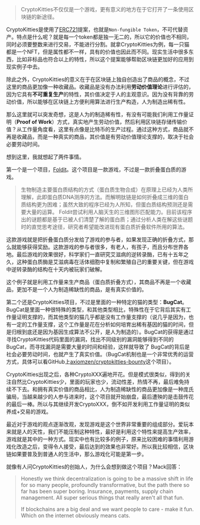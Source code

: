 > CryptoKitties不仅仅是一个游戏，更有意义的地方在于它打开了一条使用区块链的新途径。

CryptoKitties是使用了[ERC721](https://github.com/ethereum/eips/issues/721)提案，也就是`Non-fungible Token`，不可代替资产。特点是什么呢？就是每一个token都是独一无二的，所以它的价值也不相同，同时必须要整数来进行交易，不能进行分割。就拿CryptoKitties为例，每一只猫都是一个NFT，但是属性都不一样，具有的价值也因此而不同。现实生活中很多东西，比如非标品也符合以上的特性，所以这个提案能够帮助区块链更加好的应用到现实例子中去。

除此之外，CryptoKitties的意义在于在区块链上独自创造出了商品的概念，不过这里的商品更加像一种收藏品。收藏品是没有办法利用**劳动价值理论**进行评估的，因为它具有**不可重复生产**的特性，其价值决定于人的主观意识。因为没有背靠的劳动价值，所以能够在区块链上方便利用算法进行生产构造，人为制造出稀有性。

那么这里就可以突发奇想，这是人为的制造稀有性，有没有可能我们利用工作量证明（**Proof of Work**）方式，真实地产生劳动价值，然后利用区块链存储传输价值？从工作量角度看，这里有点像是比特币的生产过程。通过这种方式，商品就不再是收藏品，而是一种真实的商品，其价值是有劳动价值理论支撑的，取决于社会必要劳动时间。

想到这里，我就想起了两件事情。

第一个是一个项目，[Foldit](https://zh.wikipedia.org/wiki/Foldit)。这个项目是一款游戏，不过是一款折叠蛋白质的游戏。

>生物制造主要蛋白质结构的方式（蛋白质生物合成）在原理上已经为人类所理解，此即蛋白质DNA测序的方法。而解明肽链是如何折叠成三维的蛋白质结构更为困难；虽然大致的程序已经为人所知，但蛋白质结构预测还是需要大量的运算。
>Foldit尝试利用人脑天生的三维图形匹配能力。目前该程序出的谜题都是基于已被人们清楚了解的蛋白质；通过分析人类在解这些谜题时的直觉思考途径，研究者希望能改进现有蛋白质折叠软件所用的算法。

这款游戏就是把折叠蛋白质分发给了游戏的参与者，如果发现正确的折叠方式，那么就能够获得奖励。这款游戏的参与者很多，有老人，有孩子，而且分布世界各地。最后游戏的效果很好，科学家们一直研究艾滋病的逆转录酶，已有十五年之久，这种蛋白质酶是艾滋病毒在活体细胞中复制和繁殖自己的重要关键，但在游戏中逆转录酶的结构在十天内被玩家们破解。

这个例子就是利用工作量来生产商品（蛋白质折叠方式），其商品不再是一个收藏品，更加不是一个人为制造稀缺性的商品，是有真实价值的。

第二个还是CryptoKitties项目，不过是里面的一种特定的猫的类型：**BugCat**。BugCat是里面一种很特殊的类型，和其他类型相比，特殊性在于它背后其实有工作量证明支撑的，而其他类型的猫几乎都是没有工作量支撑的（说几乎是因为，也有一定的工作量支撑，这个工作量是花在分析如何培育出稀有基因的猫的时间，但是归根到底还是因为基因生成算法不公开，是人为制造的）。BugCat的获得是通过寻找CryptoKitties代码里面的漏洞，找出不同级别的漏洞能够得到不同的BugCat，而寻找漏洞是需要大量的时间和经验，这样就导致了 BugCat的背后是社会必要劳动时间，也就产生了真实价值。（BugCat机制也是一个非常优秀的运营方式，具体可以看GitHub上[axiomzen/cryptokitties-bounty](https://github.com/axiomzen/cryptokitties-bounty)这个项目）。

CryptoKitties出现之后，各种CryptoXXX遍地开花。但是模式很类似，得到的关注自然比CryptoKitties少，里面的玩家也少，流动性差，热情不再，最后难免持续不下去。和拥有真实价值的商品相比，人为制造稀缺性的商品更加像是一种庞氏骗局，当越来越少的人参与进来时，这个项目就开始崩盘，最后遭殃的是击鼓传花的最后一棒。所以与其继续开发CryptoXXX，倒不如开发利用工作量证明的类似养成+交易的游戏。

最近对于游戏的观点逐渐改观，发现游戏是这个世界非常重要的组成部分。爱玩本来就是人的天性，我们不能压制这种特性，最好是利用这个特性来提高生产效率，游戏就是其中的一种方式。现实中也有比较多的例子，原来比较困难的事情利用游戏化改造之后，变得令人接受，最后达到的效果也非常好。所以我比较相信，区块链如果要普及到普通人的生活中，那么游戏化可能是第一步。

就像有人问CryptoKitties的创始人，为什么会想到做这个项目？Mack回答：

> Honestly we think decentralization is going to be a massive shift in 
> life for so many people, profoundly transformative, but the path there 
> so far has been super boring. Insurance, payments, supply chain 
> management. All super serious things that really aren't all that fun.
>
> If blockchains are a big deal and we want people to care - make it fun. Which on the internet obviously means cats. 







